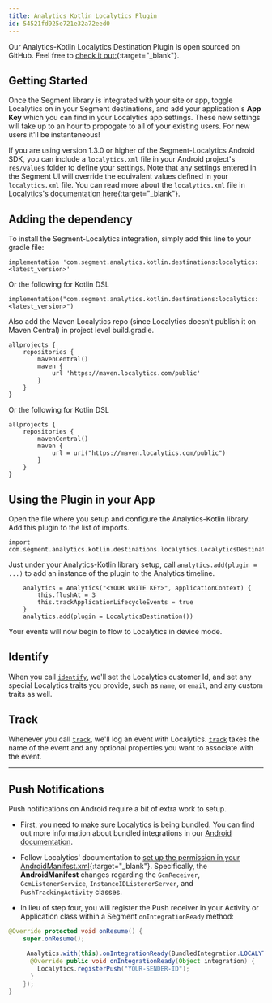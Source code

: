 ```yaml
---
title: Analytics Kotlin Localytics Plugin
id: 54521fd925e721e32a72eed0
---
```

Our Analytics-Kotlin Localytics Destination Plugin is open sourced on GitHub. Feel free to
[check it out:](https://github.com/segment-integrations/analytics-kotlin-localytics){:target="_blank"}.

## Getting Started

Once the Segment library is integrated with your site or app, toggle Localytics
on in your Segment destinations, and add your application's **App Key** which
you can find in your Localytics app settings. These new settings will take up to
an hour to propogate to all of your existing users. For new users it'll be
instanteneous!

If you are using version 1.3.0 or higher of the Segment-Localytics Android SDK,
you can include a `localytics.xml` file in your Android project's `res/values`
folder to define your settings. Note that any settings entered in the Segment UI
will override the equivalent values defined in your `localytics.xml` file. You
can read more about the `localytics.xml` file in [Localytics's documentation
here](https://docs.localytics.com/dev/android.html#include-localytics-xml-file){:target="_blank"}.


## Adding the dependency
To install the Segment-Localytics integration, simply add this line to your gradle file:

```
implementation 'com.segment.analytics.kotlin.destinations:localytics:<latest_version>'
```

Or the following for Kotlin DSL

```
implementation("com.segment.analytics.kotlin.destinations:localytics:<latest_version>")
```

Also add the Maven Localytics repo (since Localytics doesn’t publish it on Maven Central) in project level build.gradle.
```
allprojects {
    repositories {
        mavenCentral()
        maven {
            url 'https://maven.localytics.com/public'
        }
    }
}
```
Or the following for Kotlin DSL
```
allprojects {
    repositories {
        mavenCentral()
        maven {
            url = uri("https://maven.localytics.com/public")
        }
    }
}
```

## Using the Plugin in your App

Open the file where you setup and configure the Analytics-Kotlin library.  Add this plugin to the list of imports.

```
import com.segment.analytics.kotlin.destinations.localytics.LocalyticsDestination
```

Just under your Analytics-Kotlin library setup, call `analytics.add(plugin = ...)` to add an instance of the plugin to the Analytics timeline.

```
    analytics = Analytics("<YOUR WRITE KEY>", applicationContext) {
        this.flushAt = 3
        this.trackApplicationLifecycleEvents = true
    }
    analytics.add(plugin = LocalyticsDestination())
```

Your events will now begin to flow to Localytics in device mode.


## Identify

When you call [`identify`](/docs/connections/spec/identify/), we'll set the Localytics
customer Id, and set any special Localytics traits you provide, such as `name`,
or `email`, and any custom traits as well.

## Track

Whenever you call [`track`](/docs/connections/spec/track/), we'll log an event with
Localytics. [`track`](/docs/connections/spec/track/) takes the name of the event and any
optional properties you want to associate with the event.

- - -

## Push Notifications

Push notifications on Android require a bit of extra work to setup.

* First, you need to make sure Localytics is being bundled. You can find out
  more information about bundled integrations in our [Android documentation](/docs/connections/sources/catalog/libraries/mobile/android/#about-mobile-connection-modes).

* Follow Localytics' documentation to [set up the permission in your
  AndroidManifest.xml](http://docs.localytics.com/dev/android.html#modify-androidmanifest-push-android){:target="_blank"}.
  Specifically, the **AndroidManifest** changes regarding the `GcmReceiver`,
  `GcmListenerService`, `InstanceIDListenerServer`, and `PushTrackingActivity`
  classes.

* In lieu of step four, you will register the Push receiver in your Activity or
  Application class within a Segment `onIntegrationReady` method:

```java
@Override protected void onResume() {
    super.onResume();

     Analytics.with(this).onIntegrationReady(BundledIntegration.LOCALYTICS, new Callback() {
      @Override public void onIntegrationReady(Object integration) {
        Localytics.registerPush("YOUR-SENDER-ID");
      }
    });
}
```
